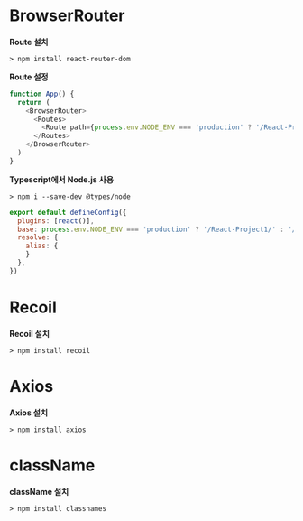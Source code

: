 # BrowserRouter

**Route 설치**
```console
> npm install react-router-dom
```

**Route 설정**
```javascript
function App() {
  return (
    <BrowserRouter>
      <Routes>
        <Route path={process.env.NODE_ENV === 'production' ? '/React-Project1' : '/'} element={<Home/>}></Route>
      </Routes>
    </BrowserRouter>
  )
}
```


**Typescript에서 Node.js 사용**
```console
> npm i --save-dev @types/node
```


```javascript
export default defineConfig({
  plugins: [react()],
  base: process.env.NODE_ENV === 'production' ? '/React-Project1/' : '/',
  resolve: {
    alias: {
    }
  },
})
```

# Recoil
**Recoil 설치**
```console
> npm install recoil
```

# Axios
**Axios 설치**
```console
> npm install axios
```


# className
**className 설치**
```console
> npm install classnames
```
